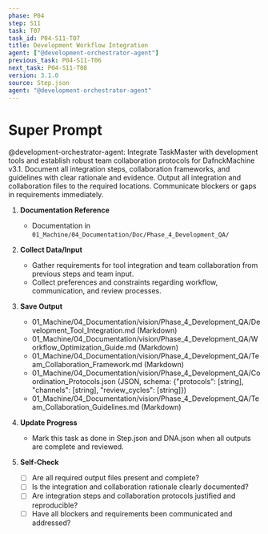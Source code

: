 ```yaml
---
phase: P04
step: S11
task: T07
task_id: P04-S11-T07
title: Development Workflow Integration
agent: ["@development-orchestrator-agent"]
previous_task: P04-S11-T06
next_task: P04-S11-T08
version: 3.1.0
source: Step.json
agent: "@development-orchestrator-agent"
---
```


# Super Prompt
@development-orchestrator-agent: Integrate TaskMaster with development tools and establish robust team collaboration protocols for DafnckMachine v3.1. Document all integration steps, collaboration frameworks, and guidelines with clear rationale and evidence. Output all integration and collaboration files to the required locations. Communicate blockers or gaps in requirements immediately.

1. **Documentation Reference**
   - Documentation in  `01_Machine/04_Documentation/Doc/Phase_4_Development_QA/`

2. **Collect Data/Input**
   - Gather requirements for tool integration and team collaboration from previous steps and team input.
   - Collect preferences and constraints regarding workflow, communication, and review processes.

3. **Save Output**
   - 01_Machine/04_Documentation/vision/Phase_4_Development_QA/Development_Tool_Integration.md (Markdown)
   - 01_Machine/04_Documentation/vision/Phase_4_Development_QA/Workflow_Optimization_Guide.md (Markdown)
   - 01_Machine/04_Documentation/vision/Phase_4_Development_QA/Team_Collaboration_Framework.md (Markdown)
   - 01_Machine/04_Documentation/vision/Phase_4_Development_QA/Coordination_Protocols.json (JSON, schema: {"protocols": [string], "channels": [string], "review_cycles": [string]})
   - 01_Machine/04_Documentation/vision/Phase_4_Development_QA/Team_Collaboration_Guidelines.md (Markdown)

4. **Update Progress**
   - Mark this task as done in Step.json and DNA.json when all outputs are complete and reviewed.

5. **Self-Check**
   - [ ] Are all required output files present and complete?
   - [ ] Is the integration and collaboration rationale clearly documented?
   - [ ] Are integration steps and collaboration protocols justified and reproducible?
   - [ ] Have all blockers and requirements been communicated and addressed? 
